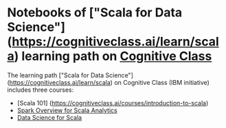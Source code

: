# Notebooks of ["Scala for Data Science"] (https://cognitiveclass.ai/learn/scala)  learning path on  [Cognitive Class](https://cognitiveclass.ai)

The learning path  ["Scala for Data Science"] (https://cognitiveclass.ai/learn/scala) on Cognitive Class (IBM initiative) includes three courses: 
* [Scala 101] (https://cognitiveclass.ai/courses/introduction-to-scala)
* [Spark Overview for Scala Analytics](https://cognitiveclass.ai/courses/spark-overview-scala-analytics)
* [Data Science for Scala](https://cognitiveclass.ai/courses/data-science-scala)
